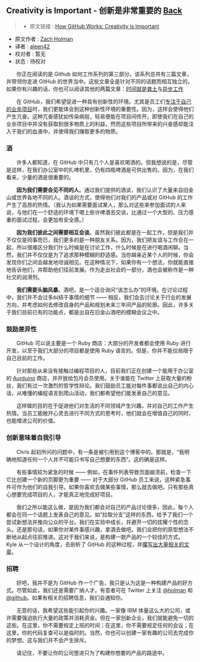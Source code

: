 ## Creativity is Important - 创新是非常重要的 [**Back**](./../translation.md)

> * 原文链接 : [How GitHub Works: Creativity is Important](https://zachholman.com/posts/how-github-works-creativity/)
* 原文作者 : [Zach Holman](https://zachholman.com/about)
* 译者 : [aleen42](https://github.com/aleen42) 
* 校对者 : 暂无
* 状态 : 待校对

&nbsp; &nbsp; &nbsp; &nbsp;你正在阅读的是 Github 如何工作系列的第三部分。该系列总共有三篇文章，并带领你走进 GitHub 的世界当中。这些文章全是针对不同的话题而相互独立的，如果你有兴趣的话，你也可以阅读其他的两篇文章：[时间就是粪土](./../hours_are_bullshit/hours_are_bullshit.md)与[异步工作](./../be_asynchronous/be_asynchronous.md)

&nbsp; &nbsp; &nbsp; &nbsp;在 GitHub，我们希望促进一种具有创新性的环境。尤其是员工们[专注于自己的业余项目](http://zachholman.com/posts/why-github-hacks-on-side-projects)时，我们更能体会到这种创新性环境的重要性。因为，这样会使得他们产生亢奋。这种亢奋感犹如传染病般，轻易便能在项目间传开。即使我们在自己的业余项目中并没有获取到很多物质上的利益，然而这些项目所带来的兴奋感却能注入于我们的血液中，并使得我们赚取更多的物质。


### 酒

&nbsp; &nbsp; &nbsp; &nbsp;许多人都知道，在 GitHub 中只有几个人是喜欢喝酒的。但我想说的是，尽管是这样，在我们办公室中的扎啤机里，仍有四瓶啤酒是可供出售的。因为，在我们看来，少量的酒是很重要的。

&nbsp; &nbsp; &nbsp; &nbsp;**因为我们需要会见不同的人**。通过我们提供的酒谈，我们认识了大量来自旧金山或世界各地不同的人。酒谈的方式，使得他们对我们的产品或对 GitHub 的工作产生了高昂的热情。（我认为如果需要面试某人，那么对这些来参加面试的人来说，与他们在一个舒适的环境下喝上些许啤酒去交谈，比通过一个大型的、压力感重的面试过程，会更加有安全感。）

&nbsp; &nbsp; &nbsp; &nbsp;**因为我们彼此之间需要相互会谈**。虽然我们彼此都是在一起工作，但是我们并不仅仅是同事而已，我们更多的是一种朋友关系。因为，我们把友谊与工作合在一起，所以很难区分我们什么时候是在讨论工作，什么时候是在进行喝酒闲聊。当然，我们并不仅仅是为了追求那种模糊的舒适感。当你越亲近某个人的时候，你会发现你们之间会越发地坦诚相见。在这种情况下，如果你有一个想法，你就能直接地告诉他们，并帮助他们往前发展。作为走出社会的一部分，酒也会被称作是一种社交的润滑剂。

&nbsp; &nbsp; &nbsp; &nbsp;**我们需要头脑风暴**。酒吧，是一个适合询问“该怎么办”的环境。在讨论过程中，我们并不会过多纠结于事情的细节 —— 相反，我们会去讨论关于行业的发展方向，并考虑如何去修改自身的产品和规划未来三年间产品的轮廓。因此，许多关于我们目前已有的功能点，都是出自在旧金山酒吧的模糊会议之中。

### 鼓励差异性

&nbsp; &nbsp; &nbsp; &nbsp;GitHub 可以说主要是一个 Ruby 商店：大部分的开发者都会使用 Ruby 进行开发，以至于我们大部分的项目都是使用 Ruby 语言的。但是，你并不能仅局限于自己目前的工作。

&nbsp; &nbsp; &nbsp; &nbsp;针对那些从来没有接触过编程项目的人，目前我们正在创建一个能用于办公室的 [Aurduino](https://www.arduino.cc/) 商店，并开放给包月会员使用。关于谁能在 Twitter 上获取大量的粉丝，我们有过一次激烈的哲学性辩论。我们鼓励员工能对每件事都说出自己的内心话，从难懂的编程语言到爬山活动，我们都希望他们能发表自己的意见。

&nbsp; &nbsp; &nbsp; &nbsp;这样做的目的在于促进他们对生活的不同领域产生兴趣，并对自己的工作产生热情。当员工能敞开心灵去进行不同方式的思考时，他们就会在增值自己的同时，也能增进公司的价值。

### 创新意味着自我引导

&nbsp; &nbsp; &nbsp; &nbsp;Chris 起初所问的问题中，有一条是被引用到这个博客中的。那就是，“我明确地知道任何一个人并不可能只书写自己想要的东西”。这的确是这样。

&nbsp; &nbsp; &nbsp; &nbsp;有些事情较为紧急的时候 —— 例如，在事件列表导致页面崩溃前，检查一下它比创建一个新的页脚更为重要 —— 对于大部分 GitHub 员工来说，这种紧急事件可作为他们的自我引导。如果你喜欢去做某些事情，那么就去做吧。只有那些真心想要完成项目的人，才能真正地完成好项目。

&nbsp; &nbsp; &nbsp; &nbsp;我们之所以能这么做，是因为我们都会对自己的产品讨论很多，因此，每个人都会在同一个话题上发表自己的意见。如“拉取分支”这样的东西，给予了我们一个尝试新想法并推向公众的平台。我们在实验中成长，并避开一切的炫耀个性的念头。还是那句话，如果你对某件事感兴趣，拿酒去做吧。我们会把你的原型想法不断地从起点往前推进。这对于我们来说，是构建一款产品的一个较佳的方式。Kyle 从一个设计的角度，去剖析了 GitHub 的这种过程，并[攥写出大量相关的文章](http://warpspire.com/posts/product-design/)。

### 招聘

&nbsp; &nbsp; &nbsp; &nbsp;好吧，我并不是为 GitHub 作一个广告，我只是认为这是一种构建产品的好方式。尽管如此，我们还是需要广纳人才。有意者可在 Twitter 上关注 [@holman](http://twitter.com/holman) 和 [@github](http://twitter.com/github)。如果有相关的招聘信息，我们会通知你。

&nbsp; &nbsp; &nbsp; &nbsp;无意的话，我希望这些能引起你的兴趣。一家像 IBM 体量这么大的公司，或许需要强迫执行大量的政策并消耗资金。但在一家创新企业，我们就能避免一切的这些。在这里，你不需要规定上班的时间；在这里，你不需要规定任何的会议；在这里，你的代码复查可以是临时的。当然，你也可以创建一家有趣的公司去完成你的梦想。这与我们并不会产生排斥。

&nbsp; &nbsp; &nbsp; &nbsp;请记住，不要让你的公司堕进只为了构建你想要的产品的路途中。



